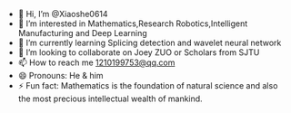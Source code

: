 - 👋 Hi, I’m @Xiaoshe0614
- 👀 I’m interested in Mathematics,Research Robotics,Intelligent Manufacturing and Deep Learning
- 🌱 I’m currently learning Splicing detection and wavelet neural network
- 💞️ I’m looking to collaborate on Joey ZUO or Scholars from SJTU
- 📫 How to reach me 1210199753@qq.com
- 😄 Pronouns: He & him
- ⚡ Fun fact: Mathematics is the foundation of natural science and also the most precious intellectual wealth of mankind.

<!---
Xiaoshe0614/Xiaoshe0614 is a ✨ special ✨ repository because its `README.md` (this file) appears on your GitHub profile.
You can click the Preview link to take a look at your changes.
--->
